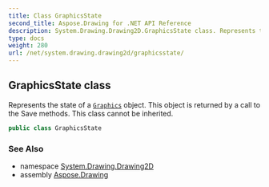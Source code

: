 ```yaml
---
title: Class GraphicsState
second_title: Aspose.Drawing for .NET API Reference
description: System.Drawing.Drawing2D.GraphicsState class. Represents the state of a Graphics object. This object is returned by a call to the Save methods. This class cannot be inherited
type: docs
weight: 280
url: /net/system.drawing.drawing2d/graphicsstate/
---
```

## GraphicsState class

Represents the state of a [`Graphics`](../../system.drawing/graphics/) object. This object is returned by a call to the Save methods. This class cannot be inherited.

```csharp
public class GraphicsState
```

### See Also

* namespace [System.Drawing.Drawing2D](../../system.drawing.drawing2d/)
* assembly [Aspose.Drawing](../../)


